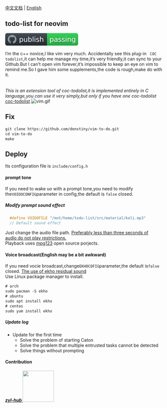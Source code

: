 [中文文档](https://github.com/denstiny/vim-to-do/blob/main/README.md) | [English](https://github.com/denstiny/vim-to-do/tree/main/src/ENGLISH)  

## todo-list for neovim
![github.svg](../material/badge.svg)  

I’m the c++ novice,I like vim very much. Accidentally see this plug-in ` COC todolist`,it can help me manage my time,it’s very friendly,it can sync to your Github.But I can’t open vim forever,it’s impossible to keep an eye on vim to remind me.So I gave him some supplements,the code is rough,make do with it.
<BR>
<br>
<BR>
<i> This is an extension tool of coc-todolist,it is implemented entirely in C language,you can use it very simply,but only if you have one coc-todolist</i>
[coc-todolist](https://github.com/voldikss/coc-todolist)
![vim.gif](https://i.loli.net/2021/01/22/5ItjEyLrk6AUQ3J.gif)
##  Fix 
```shell
git clone https://github.com/denstiny/vim-to-do.git 
cd vim-to-do
make
```
## Deploy
Its configuration file is `include/config.h`    
#### prompt tone
If you need to wake uo with a prompt tone,you need to modify the`VOIDOCONFIG`parameter in config,the default is `false`  closed.
##### Modify prompt sound effect
```c
  #define VOIDOFILE "/mnt/home/todo-list/src/material/keli.mp3"
  // Default sound effect
```
Just change the audio file path. <u>Preferably less than three seconds of audio,do not play restrictions.</u>  
Playback uses [mpg123](https://github.com/dreamerc/mpg123) open source porjects.
#### Voice broadcast(English may be a bit awkward)
If you need vocie broadcast,change`EKHOCOFIG`parameter,the default is`false` closed.
<u>The use of [ekho](https://github.com/hgneng/ekho.git) residual sound</u>  
Use Linux package manager to install.
```shell
# arch
sudo pacman -S ekho
# ubuntu
sudo apt install ekho
# centos 
sudo yum install ekho
```
#####  Update log
* Update for the first time
	* Solve the problem of starting Caton  
	* Solve the problem that multiple entrusted tasks cannot be detected
	* Solve things without prompting
#### Contribution
##### <a href="https://github.com/zyl-hub"> zyl-hub <span>  <img border="0" src="https://avatars.githubusercontent.com/u/54789212?s=400&v=4" height="100" width="100" />
</a>


